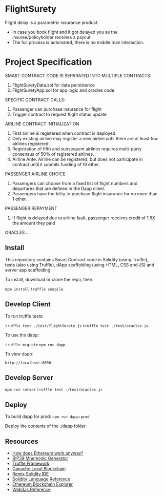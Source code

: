 # FlightSurety
Flight delay is a parametric insurance product:
 - In case you book flight and it got delayed you as the insuree/policyholder receives a payout.
 - The full process is automated, there is no middle man interaction.

# Project Specification
SMART CONTRACT CODE IS SEPARATED INTO MULTIPLE CONTRACTS:
1) FlightSuretyData.sol for data persistence
2) FlightSuretyApp.sol for app logic and oracles code


SPECIFIC CONTRACT CALLS:
1) Passenger can purchase insurance for flight
2) Trigger contract to request flight status update


AIRLINE CONTRACT INITIALIZATION
1) First airline is registered when contract is deployed.
2) Only existing airline may register a new airline until there are at least four airlines registered.
3) Registration of fifth and subsequent airlines requires multi-party consensus of 50% of registered airlines.
4) Airline Ante: Airline can be registered, but does not participate in contract until it submits funding of 10 ether.


PASSENGER AIRLINE CHOICE
1) Passengers can choose from a fixed list of flight numbers and departures that are defined in the Dapp client.
2) Passengers have the bility to purchase flight insurance for no more than 1 ether.


PASSENGER REPAYMENT
1) If flight is delayed due to airline fault, passenger receives credit of 1.5X the amount they paid


ORACLES
...


## Install
This repository contains Smart Contract code in Solidity (using Truffle), tests (also using Truffle), dApp scaffolding (using HTML, CSS and JS) and server app scaffolding.

To install, download or clone the repo, then:

`npm install`
`truffle compile`

## Develop Client

To run truffle tests:

`truffle test ./test/flightSurety.js`
`truffle test ./test/oracles.js`

To use the dapp:

`truffle migrate`
`npm run dapp`

To view dapp:

`http://localhost:8000`

## Develop Server

`npm run server`
`truffle test ./test/oracles.js`

## Deploy

To build dapp for prod:
`npm run dapp:prod`

Deploy the contents of the ./dapp folder


## Resources
* [How does Ethereum work anyway?](https://medium.com/@preethikasireddy/how-does-ethereum-work-anyway-22d1df506369)
* [BIP39 Mnemonic Generator](https://iancoleman.io/bip39/)
* [Truffle Framework](http://truffleframework.com/)
* [Ganache Local Blockchain](http://truffleframework.com/ganache/)
* [Remix Solidity IDE](https://remix.ethereum.org/)
* [Solidity Language Reference](http://solidity.readthedocs.io/en/v0.4.24/)
* [Ethereum Blockchain Explorer](https://etherscan.io/)
* [Web3Js Reference](https://github.com/ethereum/wiki/wiki/JavaScript-API)